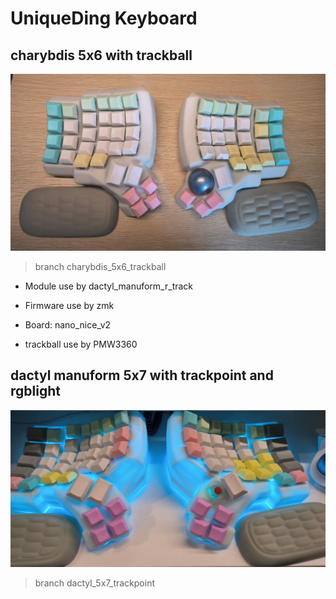 # UniqueDing Keyboard

## charybdis 5x6 with trackball

![img](charybdis_5x6_trackball.jpg)

> branch charybdis_5x6_trackball

- Module use by dactyl_manuform_r_track

* Firmware use by zmk

* Board: nano_nice_v2

- trackball use by PMW3360

## dactyl manuform 5x7 with trackpoint and rgblight

![img](dactyl_5x7_trackpoint.jpg)

> branch dactyl_5x7_trackpoint
